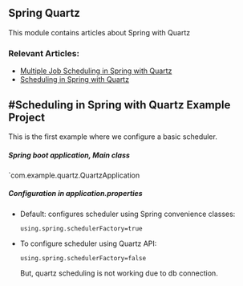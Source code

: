 ## Spring Quartz

This module contains articles about Spring with Quartz

### Relevant Articles: 

- [Multiple Job Scheduling in Spring with Quartz](https://abigzero.medium.com/multiple-job-scheduling-in-spring-with-quartz-35951a44a3b4)
- [Scheduling in Spring with Quartz](https://www.baeldung.com/spring-quartz-schedule)
    

## #Scheduling in Spring with Quartz Example Project
This is the first example where we configure a basic scheduler.

##### Spring boot application, Main class


`com.example.quartz.QuartzApplication

##### Configuration in *application.properties*

  - Default: configures scheduler using Spring convenience classes:

    `using.spring.schedulerFactory=true`
   
  - To configure scheduler using Quartz API: 
  
    `using.spring.schedulerFactory=false`
    
    But, quartz scheduling is not working due to db connection.

